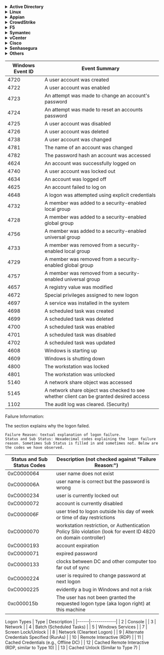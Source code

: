 <details>
<summary><b>Active Directory</b></summary>

#### Windows Event Logs

AD - Group and Membership Changes
```
index=wineventlog source="WinEventLog:Security" (EventCode=4728 OR EventCode=4729)  Group_Name="*"
| rename src_user AS "Actioned By", src_user_first AS "First Name" src_user_last AS "Last Name" name as "Action Taken"
| rex mode=sed field="Account_Name" "s/CN=//g"
| rex mode=sed field="Account_Name" "s/cn=//g"
| rex mode=sed field="Account_Name" "s/,OU.*//g" 
| rex mode=sed field="Account_Name" "s/\\\//g" 
| table _time "Actioned By"  "First Name"  "Last Name" user Account_Name "Action Taken" Group_Name Account_Domain
| sort - _time
```
AD - Clearing of Windows Audit Logs 
```
index=wineventlog source="WinEventLog:Security" (EventCode=1102 OR EventCode=517) | eval Date=strftime(_time, "%Y/%m/%d") | stats count by Client_User_Name, host, index, Date | sort - Date | rename Client_User_Name as "Account Name"
```
AD - Console logins
```
index=wineventlog source="WinEventLog:Security" EventCode=4624 Logon_Type=2 | table _time,host,user,dvc,action,command | dedup _time
```
AD - Installed Applications
```
index=windows sourcetype="Script:InstalledApps" | table _time,host,DisplayName,Source,Publisher,InstallSource,InstallDate
```
AD - Local Admin Account
```
index=wineventlog source="WinEventLog:Security" EventCode=4732 Group_Name=Administrators
| table _time,ComputerName,Group_Name,Account_Name,Message
```
AD - Failed Logins for Disabled Accounts
```
index=wineventlog source="WinEventLog:Security" EventCode=4625 Sub_Status="0xC0000072" | table _time,Account_Name,app,src,src_ip,dest,name
```
AD - Password Never Expires
```
index=wineventlog source="WinEventLog:Security" EventCode=4738 MSADChangedAttributes="*'Don't Expire Password' - Disabled*" OR MSADChangedAttributes="*'Don't Expire Password' - Enabled*"
| eval time = strftime(_time,"%c") 
| table time,host,name,user,src_user,dest,MSADChangedAttributes
| rename time as "Time" , name as "Action" , user as "User" , src_user as "By", dest as "Destination", host as "Hostname"
```
AD - Detect Windows Account Privilege Changes
```
index=wineventlog source="WinEventLog:Security" (EventCode=4672 OR EventCode=4673) | table _time,host,user,app,action,name,Privileges
```
AD - A Member was Added/Removed from Domain Admin Group
```
index=wineventlog source="WinEventLog:Security" EventCode=4728 OR EventCode=4729 Group_Name="Domain Admins" 
| eval time = strftime(_time,"%c") 
| table time,host,name,user,src_user,Group_Name 
| rename time as "Time" , name as "Action" , user as "Target User" ,src_user as "By", host as "Hostname", Group_Name as "Group Name"
```
AD - A New Machine/PC was Enabled/Disabled
```
index=wineventlog source="WinEventLog:Security" EventCode=4725 OR EventCode=4722 user=*$ 
| eval time = strftime(_time,"%c") 
| table time,host,name,user,src_user,dest 
| rename time as "Time" , name as "Action" , user as "Enabled/Disabled Host" ,src_user as "User", dest as "Destination", host as "Hostname"
```
AD - A user Account was Created/Deleted
```
index=wineventlog source="WinEventLog:Security" EventCode=4720 OR EventCode=4726
| eval time = strftime(_time,"%c") 
| table time,host,name,user,Display_Name,src_user,dest 
| rename time as "Time" , name as "Action" , user as "User", Display_Name as "Display Name" ,src_user as "By", dest as "Destination", host as "Hostname"
```
AD - A user Account was Enabled/Disabled
```
index=wineventlog source="WinEventLog:Security" EventCode=4725 OR EventCode=4722 user!=*$ 
| eval time = strftime(_time,"%c") 
| table time,host,name,user,src_user,dest 
| rename time as "Time" , name as "Action" , user as "Target User" ,src_user as "By", dest as "Destination", host as "Hostname"
```
AD - RDP Connections
```
index=wineventlog Logon_Type=10 ((EventCode=4624 OR EventCode=528) OR (EventCode=4625 OR EventCode=529))
| eval action=CASE(EventCode=4624 OR EventCode=528, "Success", EventCode=4625 OR EventCode=529, "Failure")
| table _time, user, src, dest,action
```
AD - UserAccount Locked/Unlocked
```
index="wineventlog" source="WinEventLog:Security" signature="A user account was locked out" OR signature="A user account was unlocked" |eval time = strftime(_time,"%c") |table time,dest_nt_domain,Group_Name,name,src_user |rename time as "Time" , Group_Name as "User Name" , dest_nt_domain as "Hostname", name as "Action" , src_user as "Locked/Unlocked By"
```
AD - User Account Changed
```
index="wineventlog" source="WinEventLog:Security" signature="A user account was changed" |eval time = strftime(_time,"%c") |table time,name,user,src_user,dest |rename time as "Time" , name as "Action" , user as " Target User" , src_user as "Changed By" , dest as "Destination"
```
AD - Domain Policy Changed/Reset Passowrd
```
index="wineventlog" source="WinEventLog:Security" signature="An attempt was made to change an account's password" OR signature="An attempt was made to reset an accounts password" |eval time = strftime(_time,"%c") |table time,name,user,src_user |rename time as "Time" , name as "Action" , user as "Target User" , src_user as "Password Changed/Reset By"
```
AD - User Deleted By Admin
```
index="wineventlog" source="WinEventLog:Security" EventCode=4726 |eval time = strftime(_time,"%c") |table time,name,src_user,user,dest |rename time as "Time" , name as "Action" , src_user as "By", user as "Deleted User" , dest as "Destination"
```
#### LDAP Queries
AD - Dormant Account
```
| ldapsearch domain=default search="(&(objectclass=user)(!(objectClass=computer)))" limit=0 attrs="sAMAccountName, displayName, distinguishedName, userAccountControl, whenCreated, accountExpires, lastLogonTimestamp"
| makemv userAccountControl
| search dn!="*OU=_Disabled Users*" userAccountControl!="*ACCOUNTDISABLE*"
| eval lastLoginAge_epoch=strptime(lastLogonTimestamp, "%Y-%m-%dT%H:%M:%S")
| eval lastLoginAge=round((lastLoginAge_epoch - now())/86400, 0)
| where lastLoginAge < -90
| table sAMAccountName, displayName, dn, userAccountControl, whenCreated, accountDisable, dontExpirePasswd, passwdNotRequired, lastLoginAge, lastLogonTimestamp, accountExpires
```
AD - Passwords Never Changed
```
| ldapsearch domain=default search="(&(objectCategory=person)(objectClass=user)(!(userAccountControl:1.2.840.113556.1.4.803:=2))(userAccountControl:1.2.840.113556.1.4.803:=65536))" attrs="sAMAccountName,pwdLastSet" | table sAMAccountName, dn, pwdLastSet
```
AD - Passwords Last Changed
```
| ldapsearch domain="default" search="(&(objectCategory=person)(objectClass=user)(!(userAccountControl:1.2.840.113556.1.4.803:=2)))" attrs="sAMAccountName,pwdLastSet" | table sAMAccountName, pwdLastSet
```

AD - Check for Disabled User Accounts
```
| ldapsearch domain="default" search="(&(objectCategory=person)(objectClass=user)(userAccountControl:1.2.840.113556.1.4.803:=2))" attrs="sAMAccountName" | table sAMAccountName,dn
```

</details>

<details>
<summary><b>Linux</b></summary>

SSH Logins
```
index=linux "Accepted Publickey" OR "session opened" OR "Accepted password" src!="PAM_IP_ADDR" src!="" user!=""  | table _time,user,src,dest,src_port,sshd_protocol,action
```

SSH Logins (Syslog - SC4S)
```
index=osnix source="program:sshd" "Accepted Publickey" OR "session opened" _raw!="*PAM_IP_ADDR*" 
| table _time,host,sc4s_fromhostip,user 
| dedup _time,host,user | sort -_time
```

Console logins for Linux Servers
```
index=osnix OR index=linux "Started Session 7 of" 
| table _time,host,_raw
```

</details>


<details>
<summary><b>Appian</b></summary>

Admin Console
```
index=appian source="*admin_console.csv" | table _time,Property,Count
```
Blocked Files
```
index=appian source="*blocked_files.csv*" | table _time,User,"Document Name",Reason,Details,Hash
```
Data Store Deletions
```
index=appian source="*data_store_deletions*" | table _time,"Data Store",Entity,Id,"Node Display Name",User
```
Decryption
```
index=appian source="*decryption.csv*" | table _time,Username,Context,Action,Success
```
DevOps Infrastructure
```
index=appian source="*devops_infrastructure.csv" | table _time,ID,Name,URL,"Last Action Username","Last Action Type","Last Action Name","Last Action IP","Last Action Date","Remote Enabled"
```
Devops Infrastructure Handler
```
index=appian source="*devops_infrastructure_handler.csv" | table ID,Name,URL,"IP Address","Status Code","Error Occurred","Direction","Before or After Request Processed"
```
File Attachment Downloads
```
index=appian source="*file_attachment_downloads.csv*" "File name"!="*.png" "File name"!="*.ico" "File name"!="*.jpg" | table _time,User,"File name","Download Successful"
```
Login Audit
```
index=appian source="*login-audit.csv" API_USER!="API-USER" | table _time,API_USER,"Web API",Succeeded | rename API_USER as "User" , Succeeded as "Action"
```
Object Rolemap Audit
```
index=appian source="*object_rolemap_audit.csv" | table _time,Username,Name,Type,"Previous Rolemap","New Rolemap"
```
Records Usage
```
index=appian source="*records_usage.csv*" | table _time,User,View,"Record Type Name",Action
```
Removed Processes
```
index=appian source="*removed*" | table _time,Action,"Process ID","Process Name","Transaction ID",Username
```
Sites Usage
```
index=appian source="*sites_usage.csv*" | table _time,User,Site,Page,Action
```
Users
```
index=appian source="*users.csv" | table _time,"Active LDAP Users","Active SAML Users","Active System Administrators","Active Tempo Users","Active Users","Total Users"
```
User Management
```
index=appian source="*user_management.csv" | search Action!="Log Initialized" | table _time,Action,"Modified By Username",Username,"Original Value","New Value"
```

</details>

<details>
<summary><b>CrowdStrike</b></summary>

Logins
```
index=crowdstrike user!="" action!="" | table _time,user,event.ServiceName,action
```
CrowdStrike FW - RDP Sessions
```
index=crowdstrike rdp event.LocalAddress!="PAM_IP_ADDR" 
| table _time,event.HostName,event.LocalAddress,event.RemoteAddress,event.PolicyName,event.RuleGroupName,event.RuleAction
```
Malware Detections
```
index="crowdstrike" "metadata.eventType"=DetectionSummaryEvent metadata.customerIDString=* event.DetectId!="" 
| table _time,action,description,event.ComputerName,event.DetectName,event.FileName,event.FilePath,event.IOCType,event.IOCValue,event.LocalIP,event.MACAddress,event.Objective,event.SeverityName,event.Tactic,event.Technique,event.UserName,event.CommandLine,event.AssociatedFile
```
Policies
```
index=crowdstrike "metadata.eventType"=UserActivityAuditEvent
| search "event.OperationName"=*policy 
| table _time,*OperationName,*ServiceName,*UserId,*UserIp,*policy_name,*policy_enabled
```
FileVantage
```
index="crowdstrike" source=crowdstrike_filevantage_json
| table _time,entity_type,severity,action_type,action_timestamp,command_line,entity_path,grandparent_process_image_file_name,parent_process_image_file_name,host.name,host.local_ip,host.os_version,policy.name,policy.rule_group.name
```
Identities
```
index=crowdstrike sourcetype="crowdstrike:identities" riskScoreSeverity="HIGH" 
| table _time,primaryDisplayName,isHuman,isProgrammatic,emailAddresses{},accounts{}.userAccountControl,accounts{}.title,accounts{}.samAccountName,accounts{}.ou,accounts{}.enabled,accounts{}.dn,accounts{}.dataSource,accounts{}.department,accounts{}.description,type,roles{}.type,riskScoreSeverity,riskFactors{}.type,riskFactors{}.severity
```
Event Streams
```
index=crowdstrike sourcetype="CrowdStrike:Event:Streams:JSON" 
| table _time,ta_*,metadata.eventType,event.UserIp,event.Source,event.SourceIp,event.OperationName,event.Attributes.scopes,event.Attributes.produces,action
```
</details>

<details>
<summary><b>F5</b></summary>

Alert
```
index=netwaf severity="Critical" OR severity="High" AND  request_status="blocked" 
| table _time,attack_type,severity,sig_cves,sub_violations,"blocking_exception_reason",captcha_result,device_id,f5_bigip_service,geo_location,http_class_name,ip_client,method,request_status,response,request,uri,x_forwarded_for_header_value, violations
```
Audit
```
index=netops host="*waf*" sourcetype="f5:bigip:syslog" AUDIT object  | table _time,_raw
```
Report
```
index=netwaf severity="Critical" OR severity="High" OR severity="Medium" AND  request_status="blocked" 
| table _time,attack_type,severity,sig_cves,sub_violations,"blocking_exception_reason",captcha_result,device_id,f5_bigip_service,geo_location,http_class_name,ip_client,method,request_status,response,request,uri,x_forwarded_for_header_value, violations
```

</details>

<details>
<summary><b>Symantec</b></summary>

Email - AntiMalware
```
index=symantec_email sourcetype="symantec:email:cloud:antimalware" | table _time,malwareName,sender,orig_recipient
```
Email - AntiSpam
```
index=symantec_email sourcetype="symantec:email:cloud:antispam" | table _time,sender,senderIp,recipient,subject,action,detectionMethod,emailSize
```

</details>

<details>
<summary><b>vCenter</b></summary>

Logins
```
index=infraops source="vm*" "vim.event.UserLog*" | table time,action,user,datastore,message
```
VM Events
```
index=infraops source="vm*"  action="vim.event.VmBe*" | table _time,action,user,message
```
</details>

<details>
<summary><b>Cisco</b></summary>

Umbrella (DNS)
```
index=cisco_umbrella | table _time,user,action,ReplyCode,RecordType,category,domain,granular_identity_type,identities,identity_type,s3_filename,src,src_translated_ip
```
Umbrella (Audit)
```
index=cisco_umbrella sourcetype="cisco:umbrella:audit" action!="" _raw!="*roamingdevices*" | table _time,email,user,source_val,action,ip,body
```
ISE (Guest Users)
```
index=netauth SelectedAuthenticationIdentityStores="Guest Users" AuthenticationStatus="UnknownUser" | table _time,"Framed_IP_Address",EndPointMatchedProfile,SelectedAuthorizationProfiles
```
Router logins
```
index=netops Login | table _time,host,src,user,action
```
FMC - Blocked File Transfer Services
```
index=cisco_secure_fw file action=Block | table _time,AC_RuleAction,Application,FirewallPolicy,FirewallRule,InitiatorIP,ResponderIP,URL,URL_Category
```
FMC - Audit Logs
```
index=osnix source="program:FMC.qudsbank.ps"  policy | table _time,_raw
```
FMC Policy Changes
```
index=osnix source="program:FMC.qudsbank.ps"  "*policy deployment*" OR "*rule_configs*" OR "*Policy Committed*" OR "*Save Policy*" | table _time,_raw | sort -_time
```
SNA (Stealthwatch)
```
|securityevents domain_id=301 smc_ip=SNA_IP_ADDR earliest=-24h@h latest=now
            subject_ip= subject_host_group_id=
            peer_ip= peer_host_group_id= subject_orientation=EITHER
            security_event_type_id_list=all ports_list=
            hit_count_low_value= hit_count_high_value=
            ci_points_low_value= ci_points_high_value=
            filter_by=FLOW_COLLECTOR flow_collector_list="301" max_rows=2000 | sort 0 - ci_points | eval start_time=strftime(strptime(start_time."+0000","%Y-%m-%dT%H:%M:%SZ%z"),"%Y-%m-%d %H:%M:%S %Z") | eval last_time=strftime(strptime(last_time."+0000","%Y-%m-%dT%H:%M:%SZ%z"),"%Y-%m-%d %H:%M:%S %Z") | eval ci_points = tostring(ci_points, "commas"), hit_count = tostring(hit_count, "commas") | makemv delim=";" source_host_group_names | makemv delim=";" target_host_group_names | fields "fc_name", "start_time", "last_time", "event_type_name", "ci_points", "hit_count", "source_ip", "source_host_group_names", "source_hostname", "source_username", "source_mac", "target_ip", "target_host_group_names", "target_hostname", "target_username", "target_mac", "details" | rename "fc_name" as "Appliance", "start_time" as "Start Active Time", "last_time" as "Last Active Time", "event_type_name" as "Security Event", "source_ip" as "Source IP", "source_host_group_names" as "Source Host Group(s)", "source_hostname" as "Source Hostname", "target_ip" as "Target IP", "target_host_group_names" as "Target Host Group(s)", "target_hostname" as "Target Hostname", "ci_points" as "CI Points", "hit_count" as "Hit Count", "details" as "Details",  "source_username" as "Source Username",  "target_username" as "Target Username",  "source_mac" as "Source MAC",  "target_mac" as "Target MAC"
```
</details>

<details>
<summary><b>Senhasegura</b></summary>

Sessions
```
index=pam act=Session dhost!="null" suser!="asc_117" | table _time,  sname ,suser ,src ,dhost ,dst ,duser ,proto  | rename sname as "Source Name", suser as "Source User", src as "Source IP", dhost as "Destitnation Host",dst as "Destination IP", proto as "Protocol", duser as "Destination User"
```
Device Creation
```
index=pam act=Device msg="Device creation*" | table _time,sname,src,cs3,cs4 | rename cs3 as "Server Name" , src as "Source IP" ,sname as "User Name" , cs4 as "Log Details"
```
</details>

<details>
<summary><b>Others</b></summary>

Office365 - Attachment Size Policy
```
index=office365 | search "Parameters{}.Value"="Change_Me!" | table _time,UserId,Parameters{}.Name,Parameters{}.Value | rename UserId as "Modified by"
```
Idrac
```
index=idrac virtual console | table _time,_raw
```
</details>

| Windows Event ID | Event Summary |
|---|---|
| 4720 | A user account was created |
| 4722 | A user account was enabled |
| 4723 | An attempt was made to change an account's password |
| 4724 | An attempt was made to reset an accounts password |
| 4725 | A user account was disabled |
| 4726 | A user account was deleted |
| 4738 | A user account was changed |
| 4781 | The name of an account was changed |
| 4782 | The password hash an account was accessed |
| 4624 | An account was successfully logged on |
| 4740 | A user account was locked out |
| 4634 | An account was logged off |
| 4625 | An account failed to log on |
| 4648 | A logon was attempted using explicit credentials |
| 4732 | A member was added to a security-enabled local group |
| 4728 | A member was added to a security-enabled global group |
| 4756 | A member was added to a security-enabled universal group |
| 4733 | A member was removed from a security-enabled local group |
| 4729 | A member was removed from a security-enabled global group |
| 4757 | A member was removed from a security-enabled universal group |
| 4657 | A registry value was modified |
| 4672 | Special privileges assigned to new logon |
| 4697 | A service was installed in the system |
| 4698 | A scheduled task was created |
| 4699 | A scheduled task was deleted |
| 4700 | A scheduled task was enabled |
| 4701 | A scheduled task was disabled |
| 4702 | A scheduled task was updated |
| 4608 | Windows is starting up |
| 4609 | Windows is shutting down |
| 4800 | The workstation was locked |
| 4801 | The workstation was unlocked |
| 5140 | A network share object was accessed |
| 5145 | A network share object was checked to see whether client can be granted desired access |
| 1102 | The audit log was cleared. (Security) |

Failure Information:

The section explains why the logon failed.

    Failure Reason: textual explanation of logon failure.
    Status and Sub Status: Hexadecimal codes explaining the logon failure reason. Sometimes Sub Status is filled in and sometimes not. Below are the codes we have observed.

| Status and Sub Status Codes | 	Description (not checked against "Failure Reason:")|
|---|---|
| 0xC0000064 | 	user name does not exist |
| 0xC000006A | 	user name is correct but the password is wrong |
| 0xC0000234 | 	user is currently locked out |
| 0xC0000072 | 	account is currently disabled |
| 0xC000006F | 	user tried to logon outside his day of week or time of day restrictions |
| 0xC0000070 | 	workstation restriction, or Authentication Policy Silo violation (look for event ID 4820 on domain controller) |
| 0xC0000193 | 	account expiration |
| 0xC0000071 | 	expired password |
| 0xC0000133 | 	clocks between DC and other computer too far out of sync |
| 0xC0000224 | 	user is required to change password at next logon |
| 0xC0000225 | 	evidently a bug in Windows and not a risk |
| 0xc000015b | 	The user has not been granted the requested logon type (aka logon right) at this machine |

Logon Types
| Type | Description |
|------|-------------|
| 2 | Console |
| 3 | Network |
| 4 | Batch (Scheduled Tasks) |
| 5 | Windows Services |
| 7 | Screen Lock/Unlock |
| 8 | Network (Cleartext Logon) |
| 9 | Alternate Credentials Specified (RunAs) |
| 10 | Remote Interactive (RDP) |
| 11 | Cached Credentials (e.g., Offline DC) |
| 12 | Cached Remote Interactive (RDP, similar to Type 10) |
| 13 | Cached Unlock (Similar to Type 7) |
